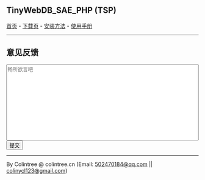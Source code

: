 <br>

## TinyWebDB_SAE_PHP (TSP)
[首页](/) - [下载页](下载页) - [安装方法](安装方法) - [使用手册](使用手册)
  
***
  
<meta http-equiv="Content-Type" content="text/html; charset=UTF-8">
<link href="http://cdn.bootcss.com/alertify.js/0.3.11/alertify.default.min.css" rel="stylesheet">
<link href="http://cdn.bootcss.com/alertify.js/0.3.11/alertify.core.min.css" rel="stylesheet">
<script src="http://cdn.bootcss.com/jquery/3.2.1/jquery.min.js"></script>
<script src="http://cdn.bootcss.com/alertify.js/0.3.11/alertify.min.js"></script>
<script>
$(document).ready(function(){
	$('form').submit(function(){
		$('textarea').prop('disabled',true);
		$('input[type=submit]').prop('disabled',true);
		$.ajax({async:true, url:'http://colintreeDB.applinzi.com/php/tsp_feedback.php', method:'post', data:{'text':$('textarea').val()}})
		.done(function(response){if(response=='1'){$('input[type=submit]').next().text('保存成功，感谢您的反馈！').prop('disabled',true);}else{alertify.error('保存失败');$('textarea').prop('disabled',false);$('input[type=submit]').prop('disabled',false);}})
		.fail(function(){alertify.error('保存失败');$('textarea').prop('disabled',false);$('input[type=submit]').prop('disabled',false);});
		return false;
	});
});
</script>

## 意见反馈

<form action="http://appextension.applinzi.com/php/.php" method="post">
	<textarea name="text" placeholder="畅所欲言吧" style="width:100%;height:200px;resize:none"></textarea>
	<br>
	<input type="submit" value="提交"/>&nbsp;&nbsp;<span></span>
</form>
  
***
  
By Colintree @ colintree.cn (Email: 502470184@qq.com \|\| colinycl123@gmail.com)

<br>
